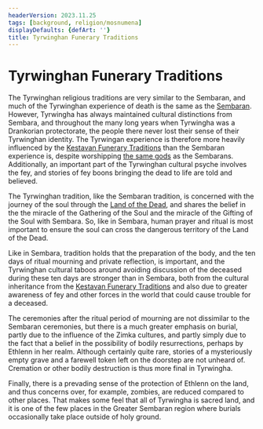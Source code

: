 ```yaml
---
headerVersion: 2023.11.25
tags: [background, religion/mosnumena]
displayDefaults: {defArt: ''}
title: Tyrwinghan Funerary Traditions
---
```

# Tyrwinghan Funerary Traditions

The Tyrwinghan religious traditions are very similar to the Sembaran, and much of the Tyrwinghan experience of death is the same as the [Sembaran](<./sembaran-funerary-traditions.md>). However, Tyrwingha has always maintained cultural distinctions from Sembara, and throughout the many long years when Tyrwingha was a Drankorian protectorate, the people there never lost their sense of their Tyrwinghan identity. The Tyrwingan experience is therefore more heavily influenced by the [Kestavan Funerary Traditions](<../northern-folk-religions/kestavan-funerary-traditions.md>) than the Sembaran experience is, despite worshipping [the same gods](<./mos-numena.md>) as the Sembarans. Additionally, an important part of the Tyrwinghan cultural psyche involves the fey, and stories of fey boons bringing the dead to life are told and believed. 

The Tyrwinghan tradition, like the Sembaran tradition, is concerned with the journey of the soul through the [Land of the Dead](<../../multiverse/spiritual-realms/land-of-the-dead.md>), and shares the belief in the the miracle of the Gathering of the Soul and the miracle of the Gifting of the Soul with Sembara. So, like in Sembara, human prayer and ritual is most important to ensure the soul can cross the dangerous territory of the Land of the Dead. 

Like in Sembara, tradition holds that the preparation of the body, and the ten days of ritual mourning and private reflection, is important, and the Tyrwinghan cultural taboos around avoiding discussion of the deceased during these ten days are stronger than in Sembara, both from the cultural inheritance from the [Kestavan Funerary Traditions](<../northern-folk-religions/kestavan-funerary-traditions.md>) and also due to greater awareness of fey and other forces in the world that could cause trouble for a deceased. 

The ceremonies after the ritual period of mourning are not dissimilar to the Sembaran ceremonies, but there is a much greater emphasis on burial, partly due to the influence of the Zimka cultures, and partly simply due to the fact that a belief in the possibility of bodily resurrections, perhaps by Ethlenn in her realm. Although certainly quite rare, stories of a mysteriously empty grave and a farewell token left on the doorstep are not unheard of. Cremation or other bodily destruction is thus more final in Tyrwingha. 

Finally, there is a prevading sense of the protection of Ethlenn on the land, and thus concerns over, for example, zombies, are reduced compared to other places. That makes some feel that all of Tyrwingha is sacred land, and it is one of the few places in the Greater Sembaran region where burials occasionally take place outside of holy ground.
